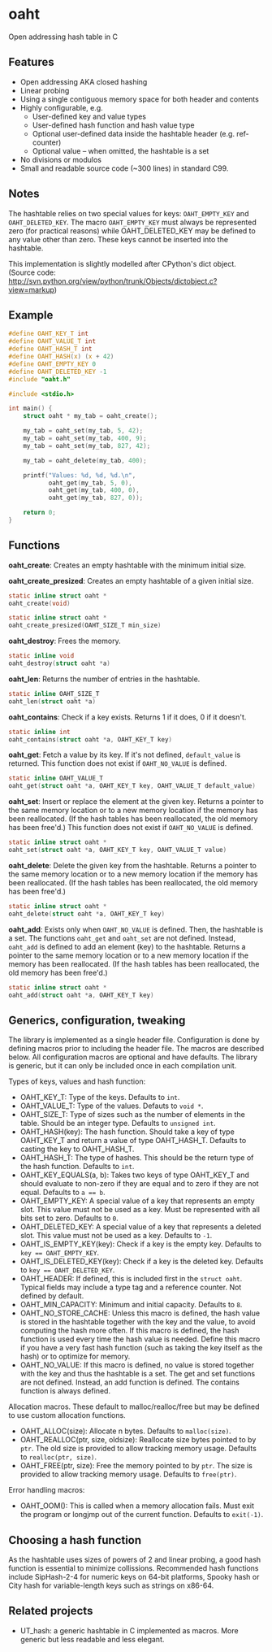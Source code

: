 oaht
====

Open addressing hash table in C

Features
--------

* Open addressing AKA closed hashing
* Linear probing
* Using a single contiguous memory space for both header and contents
* Highly configurable, e.g.
  * User-defined key and value types
  * User-defined hash function and hash value type
  * Optional user-defined data inside the hashtable header (e.g. ref-counter)
  * Optional value – when omitted, the hashtable is a set
* No divisions or modulos
* Small and readable source code (~300 lines) in standard C99.

Notes
-----

The hashtable relies on two special values for keys: `OAHT_EMPTY_KEY` and `OAHT_DELETED_KEY`. The macro `OAHT_EMPTY_KEY` must always be represented zero (for practical reasons) while OAHT_DELETED_KEY may be defined to any value other than zero. These keys cannot be inserted into the hashtable.

This implementation is slightly modelled after CPython's dict object. (Source code: http://svn.python.org/view/python/trunk/Objects/dictobject.c?view=markup)

Example
-------

```C
#define OAHT_KEY_T int
#define OAHT_VALUE_T int
#define OAHT_HASH_T int
#define OAHT_HASH(x) (x + 42)
#define OAHT_EMPTY_KEY 0
#define OAHT_DELETED_KEY -1
#include "oaht.h"

#include <stdio.h>

int main() {
	struct oaht * my_tab = oaht_create();

	my_tab = oaht_set(my_tab, 5, 42);
	my_tab = oaht_set(my_tab, 400, 9);
	my_tab = oaht_set(my_tab, 827, 42);

	my_tab = oaht_delete(my_tab, 400);

	printf("Values: %d, %d, %d.\n",
	       oaht_get(my_tab, 5, 0),
	       oaht_get(my_tab, 400, 0),
	       oaht_get(my_tab, 827, 0));

	return 0;
}
```

Functions
---------

**oaht_create**: Creates an empty hashtable with the minimum initial size.

**oaht_create_presized**: Creates an empty hashtable of a given initial size.

```c
static inline struct oaht *
oaht_create(void)

static inline struct oaht *
oaht_create_presized(OAHT_SIZE_T min_size)
```

**oaht_destroy**: Frees the memory.

```c
static inline void
oaht_destroy(struct oaht *a)
```

**oaht_len**: Returns the number of entries in the hashtable.

```c
static inline OAHT_SIZE_T
oaht_len(struct oaht *a)
```

**oaht_contains**: Check if a key exists. Returns 1 if it does, 0 if it doesn't.

```c
static inline int
oaht_contains(struct oaht *a, OAHT_KEY_T key)
```

**oaht_get**: Fetch a value by its key. If it's not defined, `default_value` is returned. This function does not exist if `OAHT_NO_VALUE` is defined.

```c
static inline OAHT_VALUE_T
oaht_get(struct oaht *a, OAHT_KEY_T key, OAHT_VALUE_T default_value)
```

**oaht_set**: Insert or replace the element at the given key. Returns a pointer to the same memory location or to a new memory location if the memory has been reallocated. (If the hash tables has been reallocated, the old memory has been free'd.) This function does not exist if `OAHT_NO_VALUE` is defined.

```c
static inline struct oaht *
oaht_set(struct oaht *a, OAHT_KEY_T key, OAHT_VALUE_T value)
```

**oaht_delete**: Delete the given key from the hashtable. Returns a pointer to the same memory location or to a new memory location if the memory has been reallocated. (If the hash tables has been reallocated, the old memory has been free'd.)

```c
static inline struct oaht *
oaht_delete(struct oaht *a, OAHT_KEY_T key)
```

**oaht_add**: Exists only when `OAHT_NO_VALUE` is defined. Then, the hashtable is a set. The functions `oaht_get` and `oaht_set` are not defined. Instead, `oaht_add` is defined to add an element (key) to the hashtable. Returns a pointer to the same memory location or to a new memory location if the memory has been reallocated. (If the hash tables has been reallocated, the old memory has been free'd.)

```c
static inline struct oaht *
oaht_add(struct oaht *a, OAHT_KEY_T key)
```

Generics, configuration, tweaking
---------------------------------

The library is implemented as a single header file. Configuration is done by defining macros prior to including the header file. The macros are described below. All configuration macros are optional and have defaults. The library is generic, but it can only be included once in each compilation unit.

Types of keys, values and hash function:

* OAHT_KEY_T: Type of the keys. Defaults to `int`.
* OAHT_VALUE_T: Type of the values. Defauts to `void *`.
* OAHT_SIZE_T: Type of sizes such as the number of elements in the table. Should be an integer type. Defaults to `unsigned int`.
* OAHT_HASH(key): The hash function. Should take a key of type OAHT_KEY_T and return a value of type OAHT_HASH_T. Defaults to casting the key to OAHT_HASH_T.
* OAHT_HASH_T: The type of hashes. This should be the return type of the hash function. Defaults to `int`.
* OAHT_KEY_EQUALS(a, b): Takes two keys of type OAHT_KEY_T and should evaluate to non-zero if they are equal and to zero if they are not equal. Defaults to `a == b`.
* OAHT_EMPTY_KEY: A special value of a key that represents an empty slot. This value must not be used as a key. Must be represented with all bits set to zero. Defaults to `0`.
* OAHT_DELETED_KEY: A special value of a key that represents a deleted slot. This value must not be used as a key. Defaults to `-1`.
* OAHT_IS_EMPTY_KEY(key): Check if a key is the empty key. Defaults to `key == OAHT_EMPTY_KEY`.
* OAHT_IS_DELETED_KEY(key): Check if a key is the deleted key. Defaults to `key == OAHT_DELETED_KEY`.
* OAHT_HEADER: If defined, this is included first in the `struct oaht`. Typical fields may include a type tag and a reference counter. Not defined by default.
* OAHT_MIN_CAPACITY: Minimum and initial capacity. Defaults to `8`.
* OAHT_NO_STORE_CACHE: Unless this macro is defined, the hash value is stored in the hashtable together with the key and the value, to avoid computing the hash more often. If this macro is defined, the hash function is used every time the hash value is needed. Define this macro if you have a very fast hash function (such as taking the key itself as the hash) or to optimize for memory.
* OAHT_NO_VALUE: If this macro is defined, no value is stored together with the key and thus the hashtable is a set. The get and set functions are not defined. Instead, an add function is defined. The contains function is always defined.

Allocation macros. These default to malloc/realloc/free but may be defined to use custom allocation functions.

* OAHT_ALLOC(size): Allocate n bytes. Defaults to `malloc(size)`.
* OAHT_REALLOC(ptr, size, oldsize): Reallocate size bytes pointed to by `ptr`. The old size is provided to allow tracking memory usage. Defaults to `realloc(ptr, size)`.
* OAHT_FREE(ptr, size): Free the memory pointed to by `ptr`. The size is provided to allow tracking memory usage. Defaults to `free(ptr)`.

Error handling macros:

* OAHT_OOM(): This is called when a memory allocation fails. Must exit the program or longjmp out of the current function. Defaults to `exit(-1)`.

Choosing a hash function
------------------------

As the hashtable uses sizes of powers of 2 and linear probing, a good hash function is essential to minimize collissions. Recommended hash functions include SipHash-2-4 for numeric keys on 64-bit platforms, Spooky hash or City hash for variable-length keys such as strings on x86-64.

Related projects
----------------

* UT_hash: a generic hashtable in C implemented as macros. More generic but less readable and less elegant.
